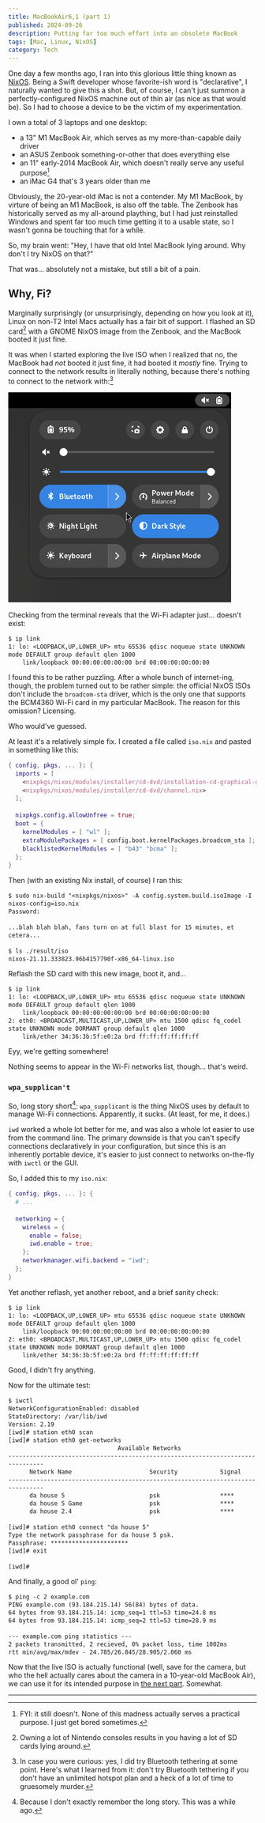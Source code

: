 ```yaml
---
title: MacBookAir6,1 (part 1)
published: 2024-09-26
description: Putting far too much effort into an obsolete MacBook
tags: [Mac, Linux, NixOS]
category: Tech
---
```


One day a few months ago, I ran into this glorious little thing known as
[NixOS]. Being a Swift developer whose favorite-ish word is "declarative", I
naturally wanted to give this a shot. But, of course, I can't just summon a
perfectly-configured NixOS machine out of thin air (as nice as that would be).
So I had to choose a device to be the victim of my experimentation.

I own a total of 3 laptops and one desktop:
- a 13" M1 MacBook Air, which serves as my more-than-capable daily driver
- an ASUS Zenbook something-or-other that does everything else
- an 11" early-2014 MacBook Air, which doesn't really serve any useful
  purpose[^1]
- an iMac G4 that's 3 years older than me

Obviously, the 20-year-old iMac is not a contender. My M1 MacBook, by virture of
being an M1 MacBook, is also off the table. The Zenbook has historically served
as my all-around plaything, but I had just reinstalled Windows and spent far too
much time getting it to a usable state, so I wasn't gonna be touching that for a
while.

So, my brain went: "Hey, I have that old Intel MacBook lying around. Why don't I
try NixOS on that?"

That was... absolutely not a mistake, but still a bit of a pain.

[NixOS]: https://nixos.org

## Why, Fi?

Marginally surprisingly (or unsurprisingly, depending on how you look at it),
Linux on non-T2 Intel Macs actually has a fair bit of support. I flashed an SD
card[^2] with a GNOME NixOS image from the Zenbook, and the MacBook booted it
just fine.

It was when I started exploring the live ISO when I realized that no, the
MacBook had _not_ booted it just fine, it had booted it _mostly_ fine. Trying to
connect to the network results in literally nothing, because there's nothing to
connect to the network with:[^3]

![A screenshot of the GNOME status menu. The Wi-Fi option is not present.][no-wifi]

Checking from the terminal reveals that the Wi-Fi adapter just... doesn't exist:

```console
$ ip link
1: lo: <LOOPBACK,UP,LOWER_UP> mtu 65536 qdisc noqueue state UNKNOWN mode DEFAULT group default qlen 1000
    link/loopback 00:00:00:00:00:00 brd 00:00:00:00:00:00
```

I found this to be rather puzzling. After a whole bunch of internet-ing, though,
the problem turned out to be rather simple: the official NixOS ISOs don't
include the `broadcom-sta` driver, which is the only one that supports the
BCM4360 Wi-Fi card in my particular MacBook. The reason for this omission?
Licensing.

Who would've guessed.

At least it's a relatively simple fix. I created a file called `iso.nix` and
pasted in something like this:

```nix
{ config, pkgs, ... }: {
  imports = [
    <nixpkgs/nixos/modules/installer/cd-dvd/installation-cd-graphical-gnome.nix>
    <nixpkgs/nixos/modules/installer/cd-dvd/channel.nix>
  ];

  nixpkgs.config.allowUnfree = true;
  boot = {
    kernelModules = [ "wl" ];
    extraModulePackages = [ config.boot.kernelPackages.broadcom_sta ];
    blacklistedKernelModules = [ "b43" "bcma" ];
  };
}
```

Then (with an existing Nix install, of course) I ran this:

```console
$ sudo nix-build "<nixpkgs/nixos>" -A config.system.build.isoImage -I nixos-config=iso.nix
Password:

...blah blah blah, fans turn on at full blast for 15 minutes, et cetera...

$ ls ./result/iso
nixos-21.11.333823.96b4157790f-x86_64-linux.iso
```

Reflash the SD card with this new image, boot it, and...

```console
$ ip link
1: lo: <LOOPBACK,UP,LOWER_UP> mtu 65536 qdisc noqueue state UNKNOWN mode DEFAULT group default qlen 1000
    link/loopback 00:00:00:00:00:00 brd 00:00:00:00:00:00
2: eth0: <BROADCAST,MULTICAST,UP,LOWER_UP> mtu 1500 qdisc fq_codel state UNKNOWN mode DORMANT group default qlen 1000
    link/ether 34:36:3b:5f:e0:2a brd ff:ff:ff:ff:ff:ff
```

Eyy, we're getting somewhere!

Nothing seems to appear in the Wi-Fi networks list, though... that's weird.

[no-wifi]: no-wifi.png

### `wpa_supplican't`

So, long story short[^4]: `wpa_supplicant` is the thing NixOS uses by default to
manage Wi-Fi connections. Apparently, it sucks. (At least, for me, it does.)

`iwd` worked a whole lot better for me, and was also a whole lot easier to use
from the command line. The primary downside is that you can't specify
connections declaratively in your configuration, but since this is an inherently
portable device, it's easier to just connect to networks on-the-fly with `iwctl`
or the GUI.

So, I added this to my `iso.nix`:

```nix
{ config, pkgs, ... }: {
  # ...

  networking = {
    wireless = {
      enable = false;
      iwd.enable = true;
    };
    networkmanager.wifi.backend = "iwd";
  };
}
```

Yet another reflash, yet another reboot, and a brief sanity check:

```console
$ ip link
1: lo: <LOOPBACK,UP,LOWER_UP> mtu 65536 qdisc noqueue state UNKNOWN mode DEFAULT group default qlen 1000
    link/loopback 00:00:00:00:00:00 brd 00:00:00:00:00:00
2: eth0: <BROADCAST,MULTICAST,UP,LOWER_UP> mtu 1500 qdisc fq_codel state UNKNOWN mode DORMANT group default qlen 1000
    link/ether 34:36:3b:5f:e0:2a brd ff:ff:ff:ff:ff:ff
```

Good, I didn't fry anything.

Now for the ultimate test:

```console
$ iwctl
NetworkConfigurationEnabled: disabled
StateDirectory: /var/lib/iwd
Version: 2.19
[iwd]# station eth0 scan
[iwd]# station eth0 get-networks
                               Available Networks
--------------------------------------------------------------------------------
      Network Name                      Security            Signal
--------------------------------------------------------------------------------
      da house 5                        psk                 ****
      da house 5 Game                   psk                 ****
      da house 2.4                      psk                 ****

[iwd]# station eth0 connect "da house 5"
Type the network passphrase for da house 5 psk.
Passphrase: **********************
[iwd]# exit

[iwd]#
```

And finally, a good ol' `ping`:

```console
$ ping -c 2 example.com
PING example.com (93.184.215.14) 56(84) bytes of data.
64 bytes from 93.184.215.14: icmp_seq=1 ttl=53 time=24.8 ms
64 bytes from 93.184.215.14: icmp_seq=2 ttl=53 time=28.9 ms

--- example.com ping statistics ---
2 packets transmitted, 2 recieved, 0% packet loss, time 1002ms
rtt min/avg/max/mdev - 24.785/26.845/28.905/2.060 ms
```

Now that the live ISO is actually functional (well, save for the camera, but who
the hell actually cares about the camera in a 10-year-old MacBook Air), we can
use it for its intended purpose in [the next part][next]. Somewhat.

[next]: /posts/macbookair61-part-2

----------

[^1]: FYI: it still doesn't. None of this madness actually serves a practical
  purpose. I just get bored sometimes.
[^2]: Owning a lot of Nintendo consoles results in you having a lot of SD cards
  lying around.
[^3]: In case you were curious: yes, I did try Bluetooth tethering at some
  point. Here's what I learned from it: don't try Bluetooth tethering if you
  don't have an unlimited hotspot plan and a heck of a lot of time to
  gruesomely murder.
[^4]: Because I don't exactly remember the long story. This was a while ago.
